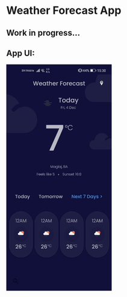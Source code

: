 # Weather Forecast App
## Work in progress...

## App UI:
<img src="https://github.com/edinSahbaz/xamarin-weather-app-v2/blob/master/Screenshot.jpg" height="600px"></img>
